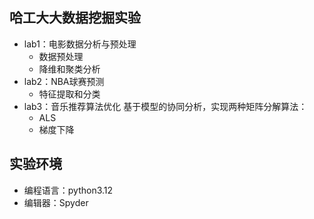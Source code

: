 ## 哈工大大数据挖掘实验
- lab1：电影数据分析与预处理
  - 数据预处理
  - 降维和聚类分析
- lab2：NBA球赛预测
  - 特征提取和分类
- lab3：音乐推荐算法优化
  基于模型的协同分析，实现两种矩阵分解算法：
  - ALS
  - 梯度下降
## 实验环境
- 编程语言：python3.12
- 编辑器：Spyder
